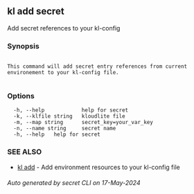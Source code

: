 ## kl add secret

Add secret references to your kl-config

### Synopsis

```

This command will add secret entry references from current environement to your kl-config file.
	
```

### Options

```
  -h, --help            help for secret
  -k, --klfile string   kloudlite file
  -m, --map string      secret_key=your_var_key
  -n, --name string     secret name
  -h, --help   help for secret
```

### SEE ALSO

* [kl add](kl_add.md)  - Add environment resources to your kl-config file

###### Auto generated by secret CLI on 17-May-2024
